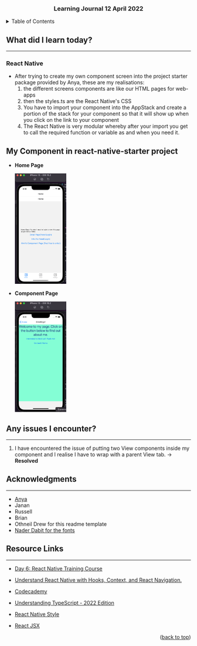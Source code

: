 <div id="top"></div>

<br />

<h3 align="center">Learning Journal 12 April 2022</h3>

<!-- TABLE OF CONTENTS -->
<details>
  <summary>Table of Contents</summary>
  <ul>
    <li><a href="#what-did-i-learn-today">What did I learn today?</a></li>
    <li><a href="#any-issues-i-encounter">Any issues I encounter?</a></li>
    <li><a href="#acknowledgments">Acknowledgments</a></li>
    <li><a href="#resource-links">Resource Links</a></li>
      </ul>
     
</details>

<!-- ABOUT THE PROJECT -->
## What did I learn today? ##
----
### React Native ###
  - After trying to create my own component screen into the project starter package provided by Anya, these are my realisations:
    1. the different screens components are like our HTML pages for web-apps
    2. then the styles.ts are the React Native's CSS
    3. You have to import your component into the AppStack and create a portion of the stack for your component so that it will show up when you click on the link to your component
    4. The React Native is very modular whereby after your import you get to call the required function or variable as and when you need it.

## My Component in react-native-starter project ##

 - **Home Page**

    <img src = './img/homepage.png' height = '300' />

  - **Component Page**

    <img src = './img/componentpage.png' height = '300' />

## Any issues I encounter? ##
----
1. I have encountered the issue of putting two View components inside my component and I realise I have to wrap with a parent View tab. -> **Resolved**

<!-- ACKNOWLEDGMENTS -->
## Acknowledgments ##
----
* [Anya](https://github.com/huanganya/react-native-starter)
* Janan
* Russell
* Brian
* Othneil Drew for this readme template
* [Nader Dabit for the fonts](https://github.com/react-native-training/react-native-fonts)

<!-- Resource Links -->
## Resource Links ##
----
* [Day 6: React Native Training Course](https://docs.google.com/document/d/1fa032pQuv8I8gXU7pqMd20sJfbnJZnPqVqdSlo9_v8s/edit#)

* [Understand React Native with Hooks, Context, and React Navigation.](https://nlbsg.udemy.com/course/the-complete-react-native-and-redux-course/learn/lecture/15706480#overview)

* [Codecademy](https://www.codecademy.com/learn/learn-typescript)

* [Understanding TypeScript - 2022 Edition](https://nlbsg.udemy.com/course/understanding-typescript/learn/lecture/16888226#overview)

* [React Native Style](https://reactnative.dev/docs/style)

* [React JSX](https://www.w3schools.com/react/react_jsx.asp)

<p align="right">(<a href="#top">back to top</a>)</p>

